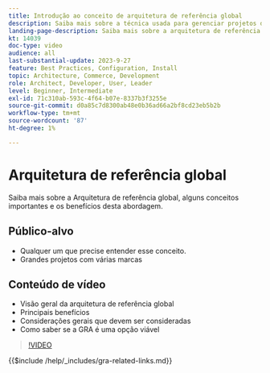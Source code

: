 ```yaml
---
title: Introdução ao conceito de arquitetura de referência global
description: Saiba mais sobre a técnica usada para gerenciar projetos de comércio complexos chamados Arquitetura de referência global
landing-page-description: Saiba mais sobre a arquitetura de referência global e como ela é usada com o Adobe Commerce
kt: 14039
doc-type: video
audience: all
last-substantial-update: 2023-9-27
feature: Best Practices, Configuration, Install
topic: Architecture, Commerce, Development
role: Architect, Developer, User, Leader
level: Beginner, Intermediate
exl-id: 71c310ab-593c-4f64-b07e-8337b3f3255e
source-git-commit: d0a85c7d8300ab48e0b36ad66a2bf8cd23eb5b2b
workflow-type: tm+mt
source-wordcount: '87'
ht-degree: 1%

---
```


# Arquitetura de referência global

Saiba mais sobre a Arquitetura de referência global, alguns conceitos importantes e os benefícios desta abordagem.

## Público-alvo

* Qualquer um que precise entender esse conceito.
* Grandes projetos com várias marcas

## Conteúdo de vídeo

* Visão geral da arquitetura de referência global
* Principais benefícios
* Considerações gerais que devem ser consideradas
* Como saber se a GRA é uma opção viável

>[!VIDEO](https://video.tv.adobe.com/v/3424597?learn=on)

{{$include /help/_includes/gra-related-links.md}}
